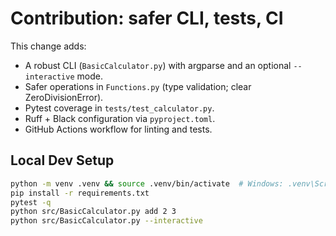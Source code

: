 # Contribution: safer CLI, tests, CI

This change adds:
- A robust CLI (`BasicCalculator.py`) with argparse and an optional `--interactive` mode.
- Safer operations in `Functions.py` (type validation; clear ZeroDivisionError).
- Pytest coverage in `tests/test_calculator.py`.
- Ruff + Black configuration via `pyproject.toml`.
- GitHub Actions workflow for linting and tests.

## Local Dev Setup

```bash
python -m venv .venv && source .venv/bin/activate  # Windows: .venv\Scripts\activate
pip install -r requirements.txt
pytest -q
python src/BasicCalculator.py add 2 3
python src/BasicCalculator.py --interactive
```

